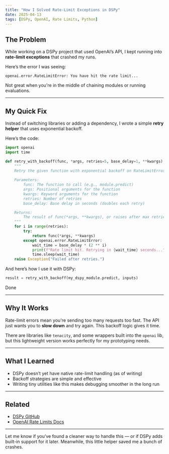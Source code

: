 ```yaml
---
title: "How I Solved Rate-Limit Exceptions in DSPy"
date: 2025-04-13
tags: [DSPy, OpenAI, Rate Limits, Python]
---
```


## The Problem

While working on a DSPy project that used OpenAI’s API, I kept running into **rate-limit exceptions** that crashed my runs.

Here’s the error I was seeing:

```
openai.error.RateLimitError: You have hit the rate limit...
```

Not great when you're in the middle of chaining modules or running evaluations.

---

## My Quick Fix

Instead of switching libraries or adding a dependency, I wrote a simple **retry helper** that uses exponential backoff.

Here’s the code:

```python
import openai
import time

def retry_with_backoff(func, *args, retries=5, base_delay=1, **kwargs):
    """
    Retry the given function with exponential backoff on RateLimitError.
    
    Parameters:
        func: The function to call (e.g., module.predict)
        args: Positional arguments for the function
        kwargs: Keyword arguments for the function
        retries: Number of retries
        base_delay: Base delay in seconds (doubles each retry)

    Returns:
        The result of func(*args, **kwargs), or raises after max retries.
    """
    for i in range(retries):
        try:
            return func(*args, **kwargs)
        except openai.error.RateLimitError:
            wait_time = base_delay * (2 ** i)
            print(f"Rate limit hit. Retrying in {wait_time} seconds...")
            time.sleep(wait_time)
    raise Exception("Failed after retries.")
```

And here’s how I use it with DSPy:

```python
result = retry_with_backoff(my_dspy_module.predict, inputs)
```

Done 

---

## Why It Works

Rate-limit errors mean you're sending too many requests too fast. The API just wants you to **slow down** and try again. This backoff logic gives it time.

There are libraries like `tenacity`, and some wrappers built into the `openai` lib, but this lightweight version works perfectly for my prototyping needs.

---

## What I Learned

- DSPy doesn’t yet have native rate-limit handling (as of writing)
- Backoff strategies are simple and effective
- Writing tiny utilities like this makes debugging smoother in the long run

---

## Related

- [DSPy GitHub](https://github.com/stanford-crfm/dspy)
- [OpenAI Rate Limits Docs](https://platform.openai.com/docs/guides/rate-limits)

---

Let me know if you’ve found a cleaner way to handle this — or if DSPy adds built-in support for it later. Meanwhile, this little helper saved me a bunch of crashes.
